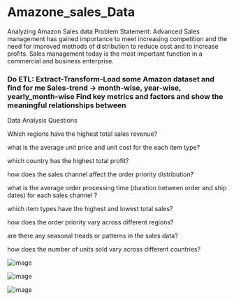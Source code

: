 # Amazone_sales_Data
 Analyzing Amazon Sales data
 Problem Statement:
 Advanced
 Sales management has gained importance to meet increasing competition and the need for improved methods of distribution to reduce cost and to increase profits. Sales management today is the most important function in a commercial and business enterprise.



 
### Do ETL: Extract-Transform-Load some Amazon dataset and find for me Sales-trend -> month-wise, year-wise, yearly_month-wise Find key metrics and factors and show the meaningful relationships between

Data Analysis Questions

Which regions have the highest total sales revenue?

what is the average unit price and unit cost  for the each item type?

which country has the highest total profit?

how does the sales channel affect the order priority distribution?

what is the average order processing time (duration between order and ship dates) for each sales channel ?

which item types have the highest and lowest total sales?

how does the order priority vary across different regions?

are there any seasonal treads or patterns in the sales data?

how does the number of units sold vary across different countries? 


![image](https://github.com/user-attachments/assets/1ab8621b-f312-493f-ab99-e99b7c1b8d43)

![image](https://github.com/user-attachments/assets/410e8134-ea70-4529-99df-0b489a0bdf78)

![image](https://github.com/user-attachments/assets/3ba23f90-a9d5-4ec4-a45b-76d65126a43b)





